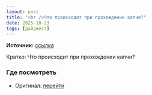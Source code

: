 ```yaml
---
layout: post
title: "<br />Что происходит при прохождении капчи?"
date: 2025-10-23
tags: [дайджест]
---
```


**Источник:** [ссылка](https://t.me/StockSubmitter/154392)

Кратко: Что происходит при прохождении капчи?

### Где посмотреть
- Оригинал: [перейти]({link})
